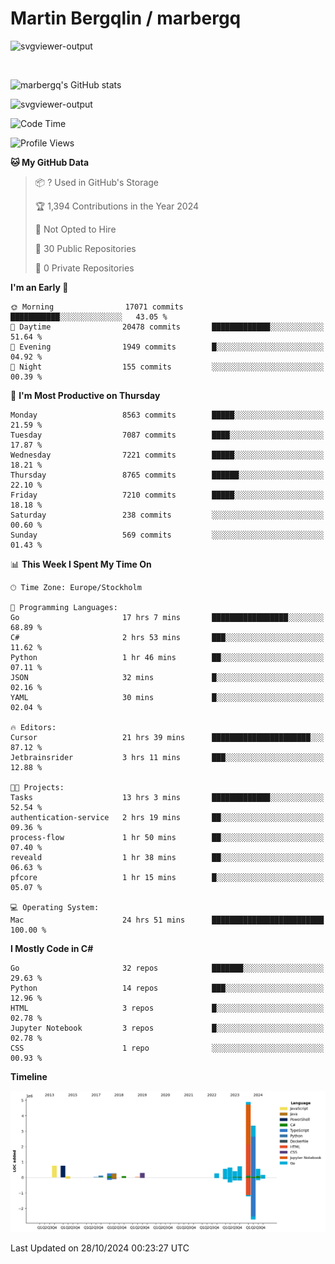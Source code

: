 # Martin Bergqlin / marbergq

![svgviewer-output](https://user-images.githubusercontent.com/2405410/206014777-22d41ecb-c24f-421d-b7d9-bba2cb5bb0de.svg)

<br>

<!--- [![Martin's Week](https://github-readme-stats.vercel.app/api/wakatime?username=marbergq&theme=dark)](https://github.com/anuraghazra/github-readme-stats) -->

![marbergq's GitHub stats](https://github-readme-stats.vercel.app/api?username=marbergq&count_private=true&show_icons=true)

![svgviewer-output](https://wakatime.com/badge/user/3f0a2069-6683-4e19-9a4a-7d21ea815067.svg)

<!--START_SECTION:waka-->
![Code Time](http://img.shields.io/badge/Code%20Time-4%2C524%20hrs%2045%20mins-blue)

![Profile Views](http://img.shields.io/badge/Profile%20Views-0-blue)

**🐱 My GitHub Data** 

> 📦 ? Used in GitHub's Storage 
 > 
> 🏆 1,394 Contributions in the Year 2024
 > 
> 🚫 Not Opted to Hire
 > 
> 📜 30 Public Repositories 
 > 
> 🔑 0 Private Repositories 
 > 
**I'm an Early 🐤** 

```text
🌞 Morning                17071 commits       ███████████░░░░░░░░░░░░░░   43.05 % 
🌆 Daytime                20478 commits       █████████████░░░░░░░░░░░░   51.64 % 
🌃 Evening                1949 commits        █░░░░░░░░░░░░░░░░░░░░░░░░   04.92 % 
🌙 Night                  155 commits         ░░░░░░░░░░░░░░░░░░░░░░░░░   00.39 % 
```
📅 **I'm Most Productive on Thursday** 

```text
Monday                   8563 commits        █████░░░░░░░░░░░░░░░░░░░░   21.59 % 
Tuesday                  7087 commits        ████░░░░░░░░░░░░░░░░░░░░░   17.87 % 
Wednesday                7221 commits        █████░░░░░░░░░░░░░░░░░░░░   18.21 % 
Thursday                 8765 commits        ██████░░░░░░░░░░░░░░░░░░░   22.10 % 
Friday                   7210 commits        █████░░░░░░░░░░░░░░░░░░░░   18.18 % 
Saturday                 238 commits         ░░░░░░░░░░░░░░░░░░░░░░░░░   00.60 % 
Sunday                   569 commits         ░░░░░░░░░░░░░░░░░░░░░░░░░   01.43 % 
```


📊 **This Week I Spent My Time On** 

```text
🕑︎ Time Zone: Europe/Stockholm

💬 Programming Languages: 
Go                       17 hrs 7 mins       █████████████████░░░░░░░░   68.89 % 
C#                       2 hrs 53 mins       ███░░░░░░░░░░░░░░░░░░░░░░   11.62 % 
Python                   1 hr 46 mins        ██░░░░░░░░░░░░░░░░░░░░░░░   07.11 % 
JSON                     32 mins             █░░░░░░░░░░░░░░░░░░░░░░░░   02.16 % 
YAML                     30 mins             █░░░░░░░░░░░░░░░░░░░░░░░░   02.04 % 

🔥 Editors: 
Cursor                   21 hrs 39 mins      ██████████████████████░░░   87.12 % 
Jetbrainsrider           3 hrs 11 mins       ███░░░░░░░░░░░░░░░░░░░░░░   12.88 % 

🐱‍💻 Projects: 
Tasks                    13 hrs 3 mins       █████████████░░░░░░░░░░░░   52.54 % 
authentication-service   2 hrs 19 mins       ██░░░░░░░░░░░░░░░░░░░░░░░   09.36 % 
process-flow             1 hr 50 mins        ██░░░░░░░░░░░░░░░░░░░░░░░   07.40 % 
reveald                  1 hr 38 mins        ██░░░░░░░░░░░░░░░░░░░░░░░   06.63 % 
pfcore                   1 hr 15 mins        █░░░░░░░░░░░░░░░░░░░░░░░░   05.07 % 

💻 Operating System: 
Mac                      24 hrs 51 mins      █████████████████████████   100.00 % 
```

**I Mostly Code in C#** 

```text
Go                       32 repos            ███████░░░░░░░░░░░░░░░░░░   29.63 % 
Python                   14 repos            ███░░░░░░░░░░░░░░░░░░░░░░   12.96 % 
HTML                     3 repos             █░░░░░░░░░░░░░░░░░░░░░░░░   02.78 % 
Jupyter Notebook         3 repos             █░░░░░░░░░░░░░░░░░░░░░░░░   02.78 % 
CSS                      1 repo              ░░░░░░░░░░░░░░░░░░░░░░░░░   00.93 % 
```



**Timeline**

![Lines of Code chart](https://raw.githubusercontent.com/marbergq/marbergq/main/assets/bar_graph.png)


 Last Updated on 28/10/2024 00:23:27 UTC
<!--END_SECTION:waka-->
